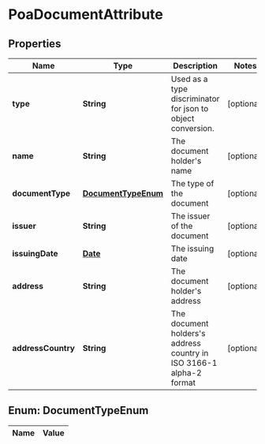 

# PoaDocumentAttribute

## Properties

Name | Type | Description | Notes
------------ | ------------- | ------------- | -------------
**type** | **String** | Used as a type discriminator for json to object conversion. |  [optional]
**name** | **String** | The document holder&#39;s name |  [optional]
**documentType** | [**DocumentTypeEnum**](#DocumentTypeEnum) | The type of the document |  [optional]
**issuer** | **String** | The issuer of the document |  [optional]
**issuingDate** | [**Date**](Date.md) | The issuing date |  [optional]
**address** | **String** | The document holder&#39;s address |  [optional]
**addressCountry** | **String** | The document holders&#39;s address country in ISO 3166-1 alpha-2 format |  [optional]


## Enum: DocumentTypeEnum

Name | Value
---- | -----




